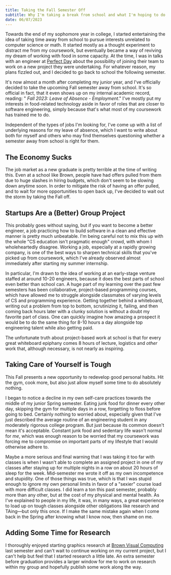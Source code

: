 ```yaml
---
title: Taking the Fall Semester Off
subtitle: Why I'm taking a break from school and what I'm hoping to do with the time
date: 06/07/2023
---
```


Towards the end of my sophomore year in college, I started entertaining the idea of taking time away from school to pursue interests unrelated to computer science or math. It started mostly as a thought experiment to distract me from my coursework, but eventually became a way of reviving my dream of working with food in some capacity. At the time, I was in talks with an engineer at [Perfect Day](https://perfectday.com/) about the possibility of joining their team to work on a new project they were undertaking. For whatever reason, my plans fizzled out, and I decided to go back to school the following semester.

It's now almost a month after completing my junior year, and I've officially decided to take the upcoming Fall semester away from school. It's so official in fact, that it even shows up on my internal academic record, reading: "<em>
Fall 2023: Leave of Absence - Employment</em>." I've mostly put my interests in food-related technology aside in favor of roles that are closer to software engineering, simply because that's what most of my coursework has trained me to do.

Independent of the types of jobs I'm looking for, I've come up with a list of underlying reasons for my leave of absence, which I want to write about both for myself and others who may find themselves questioning whether a semester away from school is right for them.

## The Economy Sucks

The job market as a new graduate is pretty terrible at the time of writing this. Even at a school like Brown, people have had offers pulled from them due to huge slashes in hiring budgets, which don't seem to be slowing down anytime soon. In order to mitigate the risk of having an offer pulled, and to wait for more opportunities to open back up, I've decided to wait out the storm by taking the Fall off.

## Startups Are a (Better) Group Project

This probably goes without saying, but if you want to become a better engineer, a job practicing how to build software in a clean and effective manner is pretty much unbeatable. I'm being careful not to mix this up with the whole "CS education isn't pragmatic enough" crowd, with whom I wholeheartedly disagree. Working a job, especially at a rapidly growing company, is one of the best ways to sharpen technical skills that you've picked up from coursework, which I've already observed almost immediately after starting my summer internship.

In particular, I'm drawn to the idea of working at an early-stage venture staffed at around 10-20 engineers, because it does the best parts of school even better than school can. A huge part of my learning over the past few semesters has been collaborative, project-based programming courses, which have allowed me to struggle alongside classmates of varying levels of CS and programming experience. Getting together behind a whiteboard, writing out a problem from top to bottom, scrutinizing it, failing, and then coming back hours later with a clunky solution is without a doubt my favorite part of class. One can quickly imagine how amazing a prospect it would be to do the same thing for 8-10 hours a day alongside top engineering talent while also getting paid.

The unfortunate truth about project-based work at school is that for every great whiteboard epiphany comes 8 hours of lecture, logistics and <em>other</em> work that, although necessary, is not nearly as inspiring.

## Taking Care of Yourself is Tough

This Fall presents a new opportunity to redevelop good personal habits. Hit the gym, cook more, but also just allow myself some time to do absolutely nothing.

I began to notice a decline in my own self-care practices towards the middle of my junior Spring semester. Eating junk food for dinner every other day, skipping the gym for multiple days in a row, forgetting to floss before going to bed. Certainly nothing to worried about, especially given that I've just described the average routine of an engineering student in any moderately rigorous college program. But just because its common doesn't mean it's acceptable. Constant junk food and sedentary life wasn't normal for <em>me</em>, which was enough reason to be worried that my coursework was forcing me to compromise on important parts of my lifestyle that I would otherwise adhere to.

Maybe a more serious and final warning that I was taking it too far with classes is when I wasn't able to complete an assigned project in one of my classes after staying up for multiple nights in a row on about 20 hours of sleep for the week. Mid-semester me wrote it off as my own incompetence and stupidity. One of those things was true, which is that I was stupid enough to ignore my own personal limits in favor of a "sexier" course load with more difficult classes. I did learn a ton this past semester, probably more than any other, but at the cost of my physical and mental health. As I've explained to people in my life, it was, in many ways, a great experience to load up on tough classes alongside other obligations like research and TAing—but only this once. If I make the same mistake again when I come back in the Spring after knowing what I know now, then shame on me.

## Adding Some Time for Research

I thoroughly enjoyed starting graphics research at [Brown Visual Computing](https://visual.cs.brown.edu/) last semester and can't wait to continue working on my current project, but I can't help but feel that I started research a little late. An extra semester before graduation provides a larger window for me to work on research within my group and hopefully publish some work along the way.
